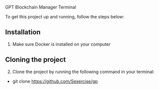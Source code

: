 GPT Blockchain Manager Terminal

To get this project up and running, follow the steps below:

## Installation
1. Make sure Docker is installed on your computer

## Cloning the project
2. Clone the project by running the following command in your terminal:
  * git clone https://github.com/Sexercise/gp